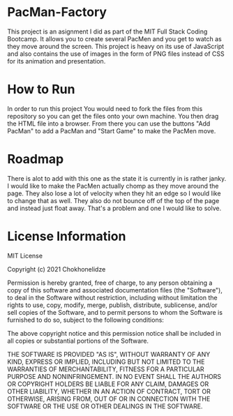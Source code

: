 # PacMan-Factory
This project is an asignment I did as part of the MIT Full Stack Coding Bootcamp. It allows you to create several PacMen and you get to watch as they move around the screen. This project is heavy on its use of JavaScript and also contains the use of images in the form of PNG files instead of CSS for its animation and presentation. 
# How to Run
In order to run this project You would need to fork the files from this repository so you can get the files onto your own machine. You then drag the HTML file into a browser. From there you can use the buttons "Add PacMan" to add a PacMan and "Start Game" to make the PacMen move.
# Roadmap
There is alot to add with this one as the state it is currently in is rather janky. I would like to make the PacMen actually chomp as they move around the page. They also lose a lot of velocity when they hit an edge so I would like to change that as well. They also do not bounce off of the top of the page and instead just float away. That's a problem and one I would like to solve.
# License Information
MIT License

Copyright (c) 2021 Chokhonelidze

Permission is hereby granted, free of charge, to any person obtaining a copy of this software and associated documentation files (the "Software"), to deal in the Software without restriction, including without limitation the rights to use, copy, modify, merge, publish, distribute, sublicense, and/or sell copies of the Software, and to permit persons to whom the Software is furnished to do so, subject to the following conditions:

The above copyright notice and this permission notice shall be included in all copies or substantial portions of the Software.

THE SOFTWARE IS PROVIDED "AS IS", WITHOUT WARRANTY OF ANY KIND, EXPRESS OR IMPLIED, INCLUDING BUT NOT LIMITED TO THE WARRANTIES OF MERCHANTABILITY, FITNESS FOR A PARTICULAR PURPOSE AND NONINFRINGEMENT. IN NO EVENT SHALL THE AUTHORS OR COPYRIGHT HOLDERS BE LIABLE FOR ANY CLAIM, DAMAGES OR OTHER LIABILITY, WHETHER IN AN ACTION OF CONTRACT, TORT OR OTHERWISE, ARISING FROM, OUT OF OR IN CONNECTION WITH THE SOFTWARE OR THE USE OR OTHER DEALINGS IN THE SOFTWARE.
